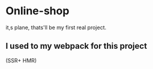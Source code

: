 # Online-shop
it,s plane, thats'll be my first real project.

## I used to my webpack for this project
(SSR+ HMR)
